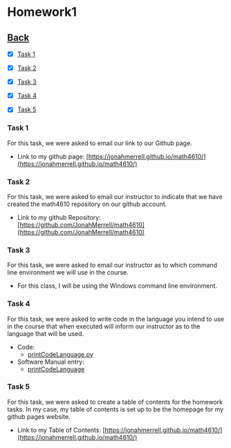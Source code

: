 # Homework1<br>

## [Back](../)

- [x] [Task 1](#task-1)
- [x] [Task 2](#task-2)
- [x] [Task 3](#task-3)
- [x] [Task 4](#task-4)
- [x] [Task 5](#task-5)


### Task 1
For this task, we were asked to email our link to our Github page.

- Link to my github page: [https://jonahmerrell.github.io/math4610/](https://jonahmerrell.github.io/math4610/)

### Task 2
For this task, we were asked to email our instructor to indicate that we have created the math4610 repository on our github account.

- Link to my github Repository: [https://github.com/JonahMerrell/math4610](https://github.com/JonahMerrell/math4610)

### Task 3
For this task, we were asked to email our instructor as to which command line environment we will use in the course.

- For this class, I will be using the Windows command line environment.

### Task 4
For this task, we were asked to write code in the language you intend to use in the course that when executed will inform our instructor as to the language that will be used.

- Code:
  - [printCodeLanguage.py](Task4/printCodeLanguage.py)
- Software Manual entry:
  - [printCodeLanguage](../software_manual/printCodeLanguage/printCodeLanguage.md)

### Task 5
For this task, we were asked to create a table of contents for the homework tasks. In my case, my table of contents is
set up to be the homepage for my github pages website.

- Link to my Table of Contents: [https://jonahmerrell.github.io/math4610/](https://jonahmerrell.github.io/math4610/)
